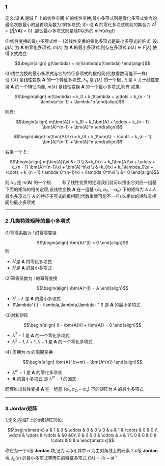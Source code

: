 ### 1
定义:设 $\bm{A}$ 是域 $F$ 上的线性空间 $V$ 的线性变换,最小多项式则是零化多项式集合的最高次数最小的且首项系数为1的多项式;
即:
设 $\bm{A}$ 的零化多项式映射的集合为 $A^{f} = \{ f |f(\bm{A}) = 0 \}$ ,那么最小多项式则是除0以外的 $min \{ deg f \}$

(1)线性变换的最小多项式唯一
(2)线性变换的零化多项式是最小多项式的倍式.
设: $g(\lambda)$ 为 $\bm{A}$ 的零化多项式, $m(\lambda)$ 为 $\bm{A}$ 的最小多项式,则存在多项式 $p(\lambda) \in F[\lambda]$ 使得下式成立:

$$\begin{align}
    g(\lambda) = m(\lambda)p(\lambda)
\end{align}$$

(3)线性变换的最小多项式与它的特征多项式的根相同(代数重数可能不一样)
&emsp;&emsp;设 $f(\lambda)$ 是线性变换 $\bm{A}$ 的一个特征多项式, $\lambda_0$ 是 $f(\lambda)$ 的一个根 , $\xi$ 是 $\lambda$ 关于线性变换 $\bm{A}$ 的一个特征向量, $m(\lambda)$ 是线性变换 $\bm{A}$ 的一个最小多项式,则有
如果:

$$\begin{align}
    m(\lambda) = k_0 + k_1\lambda + \cdots + k_{n - 1} \lambda^{n-1} + \lambda^n
\end{align}$$

则有:

$$\begin{align}
    m(\bm{A}) = k_0I + k_1\bm{A} + \cdots + k_{n - 1} \bm{A}^{n-1} + \bm{A}^n
\end{align}$$


$$\begin{align}
    m(\bm{A})\xi = k_0I + k_1\bm{A} + \cdots + k_{n - 1} \bm{A}^{n-1} + \bm{A}^n
\end{align}$$

右乘一个 $\xi$ :

$$\begin{align}
    m(\bm{A})\xi &= 0 \\
    &=k_0\xi + k_1\bm{A}\xi + \cdots + k_{n - 1} \bm{A}^{n-1}\xi + \bm{A}^n\xi \\
    &=k_0\xi + k_1\lambda_0\xi + \cdots + k_{n - 1} \lambda_0^{n-1}\xi + \lambda_0^n\xi \\
    &= 0
\end{align}$$

则 $\lambda_0$ 是 $m(\bm{A})$ 的一个根.
&emsp;&emsp;有了线性变换的定理我们就可以推出它对应一组基下面的矩阵的相关定理;设线性变换 $\bm{A}$ 在一组基 $\{ \alpha_1,\alpha_2,\cdots\alpha_n\}$ 下的矩阵为 $A$
a.$A$ 最小多项式与 $A$ 的特征多项式的根相同(代数重数可能不一样)
b.相似的矩阵有相同的最小多项式

---
### 2.几类特殊矩阵的最小多项式
(1)幂零系数为 $l$ 的幂零变换

$$\begin{align}
    \bm{A}^{l} = 0
\end{align}$$
则
* $\lambda^l$是 $\bm{A}$ 的零化多项式
* $\lambda^l$是 $\bm{A}$ 的最小多项式

(2)幂等系数为 $l$ 的幂等变换

$$\begin{align}
    \bm{A}^{l} = A
\end{align}$$
* $\lambda^{l} - \lambda$ 是 $\bm{A}$ 的最小多项式
* $\lambda^{l} - \lambda,\lambda,\lambda- 1 $ 是 $\bm{A}$ 的最小多项式
  

(3)对和矩阵

$$\begin{align}
    (I - \bm{A})(I + \bm{A}) = 0
\end{align}$$

* $\lambda^2 - 1$ 是 $\bm{A}$ 的一个零化多项式
* $\lambda^2 - 1 , \lambda + 1,\lambda - 1$ 是 $\bm{A}$ 的一个零化多项式

(4) 周期为 $m$ 的周期变换

$$\begin{align}
    \bm{A}^{n+m} = \bm{A^{n}}
\end{align}$$
* $\lambda^m - 1$ 是 $\bm{A}$ 的零化多项式
* $\bm{A}$ 的最小多项式 是 $\lambda^m - 1$ 的因式

同理推出线性变换 $\bm{A}$ 在一组基 $\{ \alpha_1,\alpha_2,\cdots\alpha_n\}$ 下的矩阵为 $A$ 的最小多项式


---
### 3.Jordan矩阵
1.定义:在域F上的n级矩阵形如:

$$\begin{bmatrix}
    a & 1 & 0 & \cdots & 0 & 0 \\
    0 & a & 1 & \cdots & 0 & 0 \\
    \vdots & \vdots & \vdots & &0 &0\\
    0 & 0 & 0 & \cdots & a & 1 \\
    0 & 0 & 0 & \cdots & 0 & a
\end{bmatrix}$$

称它为一个n级 **Jordan** 块,记为 $J_n(a)$,其中 $a$ 为主对角线上的元素
2.n级 **Jordan** 块 $J_n(a)$ 的最小多项式等雨它的特征多项式 $f(\lambda) = (\lambda - a)^n$

